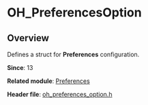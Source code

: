 # OH_PreferencesOption

## Overview

Defines a struct for **Preferences** configuration.

**Since**: 13

**Related module**: [Preferences](capi-preferences.md)

**Header file**: [oh_preferences_option.h](capi-oh-preferences-option-h.md)
